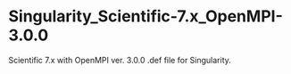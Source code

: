 # Singularity_Scientific-7.x_OpenMPI-3.0.0
Scientific 7.x with OpenMPI ver. 3.0.0 .def file for Singularity.
